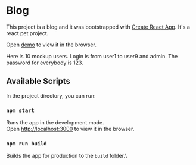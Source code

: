 # Blog

This project is a blog and it was bootstrapped with [Create React App](https://github.com/facebook/create-react-app). It's a react pet project.

Open [demo](https://me-lana-dev/github.io/blog) to view it in the browser.

Here is 10 mockup users. Login is from user1 to user9 and admin. The password for everybody is 123.

## Available Scripts

In the project directory, you can run:

### `npm start`

Runs the app in the development mode.\
Open [http://localhost:3000](http://localhost:3000) to view it in the browser.

### `npm run build`

Builds the app for production to the `build` folder.\
